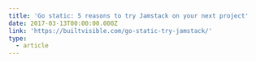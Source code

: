 ```yaml
---
title: 'Go static: 5 reasons to try Jamstack on your next project'
date: 2017-03-13T00:00:00.000Z
link: 'https://builtvisible.com/go-static-try-jamstack/'
type:
  - article
---
```

